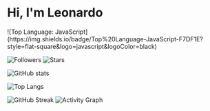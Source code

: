 # Hi, I'm Leonardo

<div>
  <!-- Top language (manually added) -->
![Top Language: JavaScript](https://img.shields.io/badge/Top%20Language-JavaScript-F7DF1E?style=flat-square&logo=javascript&logoColor=black)

<!-- Badges -->
![Followers](https://img.shields.io/github/followers/Leonardo-Garzon-1995?label=Followers&style=social)
![Stars](https://img.shields.io/github/stars/Leonardo-Garzon-1995?style=social)

<!-- GitHub Readme Stats -->
![GitHub stats](https://github-readme-stats.vercel.app/api?username=Leonardo-Garzon-1995&show_icons=true&count_private=true&theme=radical)

<!-- Top langs -->
![Top Langs](https://github-readme-stats.vercel.app/api/top-langs/?username=Leonardo-Garzon-1995&layout=compact&theme=radical)

<!-- Streak/Activity graph -->
![GitHub Streak](https://github-readme-streak-stats.herokuapp.com/?user=Leonardo-Garzon-1995&theme=dark)
![Activity Graph](https://activity-graph.herokuapp.com/graph?username=Leonardo-Garzon-1995&theme=github)

  
</div>

